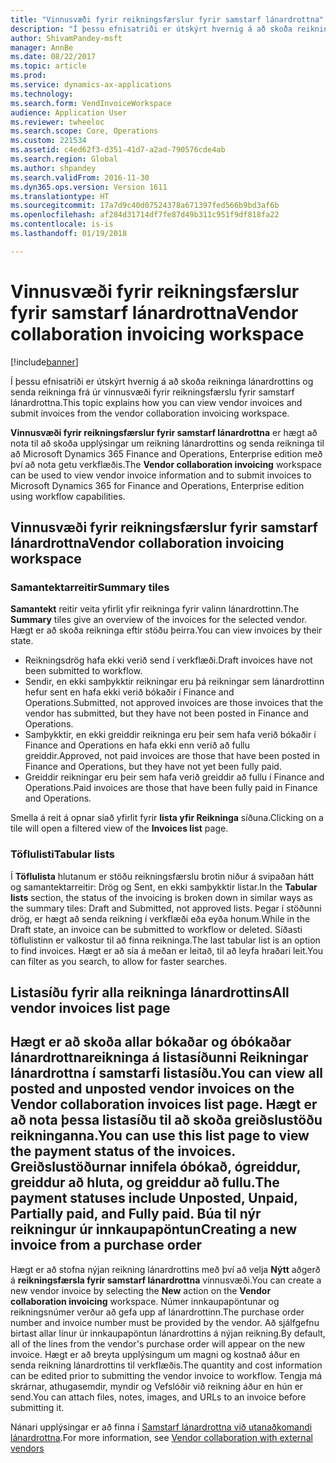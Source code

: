 ```yaml
---
title: "Vinnusvæði fyrir reikningsfærslur fyrir samstarf lánardrottna"
description: "Í þessu efnisatriði er útskýrt hvernig á að skoða reikninga lánardrottins og senda reikninga frá úr vinnusvæði fyrir reikningsfærslu fyrir samstarf lánardrottna."
author: ShivamPandey-msft
manager: AnnBe
ms.date: 08/22/2017
ms.topic: article
ms.prod: 
ms.service: dynamics-ax-applications
ms.technology: 
ms.search.form: VendInvoiceWorkspace
audience: Application User
ms.reviewer: twheeloc
ms.search.scope: Core, Operations
ms.custom: 221534
ms.assetid: c4ed62f3-d351-41d7-a2ad-790576cde4ab
ms.search.region: Global
ms.author: shpandey
ms.search.validFrom: 2016-11-30
ms.dyn365.ops.version: Version 1611
ms.translationtype: HT
ms.sourcegitcommit: 17a7d9c40d07524378a671397fed566b9bd3af6b
ms.openlocfilehash: af284d31714df7fe87d49b311c951f9df818fa22
ms.contentlocale: is-is
ms.lasthandoff: 01/19/2018

---
```


# <a name="vendor-collaboration-invoicing-workspace"></a><span data-ttu-id="1dca3-103">Vinnusvæði fyrir reikningsfærslur fyrir samstarf lánardrottna</span><span class="sxs-lookup"><span data-stu-id="1dca3-103">Vendor collaboration invoicing workspace</span></span>

[!include[banner](../includes/banner.md)]


<span data-ttu-id="1dca3-104">Í þessu efnisatriði er útskýrt hvernig á að skoða reikninga lánardrottins og senda reikninga frá úr vinnusvæði fyrir reikningsfærslu fyrir samstarf lánardrottna.</span><span class="sxs-lookup"><span data-stu-id="1dca3-104">This topic explains how you can view vendor invoices and submit invoices from the vendor collaboration invoicing workspace.</span></span>

<span data-ttu-id="1dca3-105">**Vinnusvæði fyrir reikningsfærslur fyrir samstarf lánardrottna** er hægt að nota til að skoða upplýsingar um reikning lánardrottins og senda reikninga til að Microsoft Dynamics 365 Finance and Operations, Enterprise edition með því að nota getu verkflæðis.</span><span class="sxs-lookup"><span data-stu-id="1dca3-105">The **Vendor collaboration invoicing** workspace can be used to view vendor invoice information and to submit invoices to Microsoft Dynamics 365 for Finance and Operations, Enterprise edition using workflow capabilities.</span></span>


<a name="vendor-collaboration-invoicing-workspace"></a><span data-ttu-id="1dca3-106">Vinnusvæði fyrir reikningsfærslur fyrir samstarf lánardrottna</span><span class="sxs-lookup"><span data-stu-id="1dca3-106">Vendor collaboration invoicing workspace</span></span>
----------------------------------------

### <a name="summary-tiles"></a><span data-ttu-id="1dca3-107">Samantektarreitir</span><span class="sxs-lookup"><span data-stu-id="1dca3-107">Summary tiles</span></span>

<span data-ttu-id="1dca3-108">**Samantekt** reitir veita yfirlit yfir reikninga fyrir valinn lánardrottinn.</span><span class="sxs-lookup"><span data-stu-id="1dca3-108">The **Summary** tiles give an overview of the invoices for the selected vendor.</span></span> <span data-ttu-id="1dca3-109">Hægt er að skoða reikninga eftir stöðu þeirra.</span><span class="sxs-lookup"><span data-stu-id="1dca3-109">You can view invoices by their state.</span></span>
-   <span data-ttu-id="1dca3-110">Reikningsdrög hafa ekki verið send í verkflæði.</span><span class="sxs-lookup"><span data-stu-id="1dca3-110">Draft invoices have not been submitted to workflow.</span></span>
-   <span data-ttu-id="1dca3-111">Sendir, en ekki samþykktir reikningar eru þá reikningar sem lánardrottinn hefur sent en hafa ekki verið bókaðir í Finance and Operations.</span><span class="sxs-lookup"><span data-stu-id="1dca3-111">Submitted, not approved invoices are those invoices that the vendor has submitted, but they have not been posted in Finance and Operations.</span></span>
-   <span data-ttu-id="1dca3-112">Samþykktir, en ekki greiddir reikninga eru þeir sem hafa verið bókaðir í Finance and Operations en hafa ekki enn verið að fullu greiddir.</span><span class="sxs-lookup"><span data-stu-id="1dca3-112">Approved, not paid invoices are those that have been posted in Finance and Operations, but they have not yet been fully paid.</span></span>
-   <span data-ttu-id="1dca3-113">Greiddir reikningar eru þeir sem hafa verið greiddir að fullu í Finance and Operations.</span><span class="sxs-lookup"><span data-stu-id="1dca3-113">Paid invoices are those that have been fully paid in Finance and Operations.</span></span>

<span data-ttu-id="1dca3-114">Smella á reit á opnar síað yfirlit fyrir **lista yfir Reikninga** síðuna.</span><span class="sxs-lookup"><span data-stu-id="1dca3-114">Clicking on a tile will open a filtered view of the **Invoices list** page.</span></span>

### <a name="tabular-lists"></a><span data-ttu-id="1dca3-115">Töflulisti</span><span class="sxs-lookup"><span data-stu-id="1dca3-115">Tabular lists</span></span>

<span data-ttu-id="1dca3-116">Í **Töflulista** hlutanum er stöðu reikningsfærslu brotin niður á svipaðan hátt og samantektarreitir: Drög og Sent, en ekki samþykktir listar.</span><span class="sxs-lookup"><span data-stu-id="1dca3-116">In the **Tabular lists** section, the status of the invoicing is broken down in similar ways as the summary tiles: Draft and Submitted, not approved lists.</span></span> <span data-ttu-id="1dca3-117">Þegar í stöðunni drög, er hægt að senda reikning í verkflæði eða eyða honum.</span><span class="sxs-lookup"><span data-stu-id="1dca3-117">While in the Draft state, an invoice can be submitted to workflow or deleted.</span></span> <span data-ttu-id="1dca3-118">Síðasti töflulistinn er valkostur til að finna reikninga.</span><span class="sxs-lookup"><span data-stu-id="1dca3-118">The last tabular list is an option to find invoices.</span></span> <span data-ttu-id="1dca3-119">Hægt er að sía á meðan er leitað, til að leyfa hraðari leit.</span><span class="sxs-lookup"><span data-stu-id="1dca3-119">You can filter as you search, to allow for faster searches.</span></span>

<a name="all-vendor-invoices-list-page"></a><span data-ttu-id="1dca3-120">Listasíðu fyrir alla reikninga lánardrottins</span><span class="sxs-lookup"><span data-stu-id="1dca3-120">All vendor invoices list page</span></span>
-----------------------------

<span data-ttu-id="1dca3-121">Hægt er að skoða allar bókaðar og óbókaðar lánardrottnareikninga á listasíðunni **Reikningar lánardrottna í samstarfi** listasíðu.</span><span class="sxs-lookup"><span data-stu-id="1dca3-121">You can view all posted and unposted vendor invoices on the **Vendor collaboration invoices** list page.</span></span> <span data-ttu-id="1dca3-122">Hægt er að nota þessa listasíðu til að skoða greiðslustöðu reikninganna.</span><span class="sxs-lookup"><span data-stu-id="1dca3-122">You can use this list page to view the payment status of the invoices.</span></span> <span data-ttu-id="1dca3-123">Greiðslustöðurnar innifela óbókað, ógreiddur, greiddur að hluta, og greiddur að fullu.</span><span class="sxs-lookup"><span data-stu-id="1dca3-123">The payment statuses include Unposted, Unpaid, Partially paid, and Fully paid.</span></span>
<span data-ttu-id="1dca3-124">Búa til nýr reikningur úr innkaupapöntun</span><span class="sxs-lookup"><span data-stu-id="1dca3-124">Creating a new invoice from a purchase order</span></span>
--------------------------------------------

<span data-ttu-id="1dca3-125">Hægt er að stofna nýjan reikning lánardrottins með því að velja **Nýtt** aðgerð á **reikningsfærsla fyrir samstarf lánardrottna** vinnusvæði.</span><span class="sxs-lookup"><span data-stu-id="1dca3-125">You can create a new vendor invoice by selecting the **New** action on the **Vendor collaboration invoicing** workspace.</span></span> <span data-ttu-id="1dca3-126">Númer innkaupapöntunar og reikningsnúmer verður að gefa upp af lánardrottinn.</span><span class="sxs-lookup"><span data-stu-id="1dca3-126">The purchase order number and invoice number must be provided by the vendor.</span></span> <span data-ttu-id="1dca3-127">Að sjálfgefnu birtast allar línur úr innkaupapöntun lánardrottins á nýjan reikning.</span><span class="sxs-lookup"><span data-stu-id="1dca3-127">By default, all of the lines from the vendor's purchase order will appear on the new invoice.</span></span> <span data-ttu-id="1dca3-128">Hægt er að breyta upplýsingum um magni og kostnað áður en senda reikning lánardrottins til verkflæðis.</span><span class="sxs-lookup"><span data-stu-id="1dca3-128">The quantity and cost information can be edited prior to submitting the vendor invoice to workflow.</span></span> <span data-ttu-id="1dca3-129">Tengja má skrárnar, athugasemdir, myndir og Vefslóðir við reikning áður en hún er send.</span><span class="sxs-lookup"><span data-stu-id="1dca3-129">You can attach files, notes, images, and URLs to an invoice before submitting it.</span></span>



<span data-ttu-id="1dca3-130">Nánari upplýsingar er að finna í [Samstarf lánardrottna við utanaðkomandi lánardrottna](../../supply-chain/procurement/vendor-collaboration-work-external-vendors.md).</span><span class="sxs-lookup"><span data-stu-id="1dca3-130">For more information, see [Vendor collaboration with external vendors](../../supply-chain/procurement/vendor-collaboration-work-external-vendors.md)</span></span>





